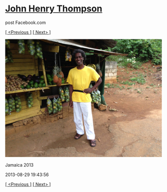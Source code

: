# [John Henry Thompson](../README.md)
post Facebook.com

[[ <Previous ]](2013-08-29-51.md) [[ Next> ]](2013-08-29-53.md)

[![](../media/2013-08-29/Jamaica-2063.jpg)](../README.md)

Jamaica 2013

2013-08-29 19:43:56

[[ <Previous ]](2013-08-29-51.md) [[ Next> ]](2013-08-29-53.md)
